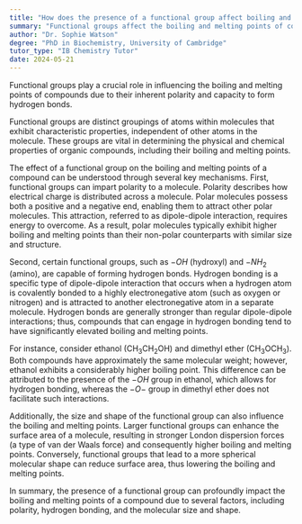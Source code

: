 ```yaml
---
title: "How does the presence of a functional group affect boiling and melting points?"
summary: "Functional groups affect the boiling and melting points of compounds by influencing polarity and enabling hydrogen bond formation. Their presence can lead to significant changes in these physical properties."
author: "Dr. Sophie Watson"
degree: "PhD in Biochemistry, University of Cambridge"
tutor_type: "IB Chemistry Tutor"
date: 2024-05-21
---
```


Functional groups play a crucial role in influencing the boiling and melting points of compounds due to their inherent polarity and capacity to form hydrogen bonds.

Functional groups are distinct groupings of atoms within molecules that exhibit characteristic properties, independent of other atoms in the molecule. These groups are vital in determining the physical and chemical properties of organic compounds, including their boiling and melting points.

The effect of a functional group on the boiling and melting points of a compound can be understood through several key mechanisms. First, functional groups can impart polarity to a molecule. Polarity describes how electrical charge is distributed across a molecule. Polar molecules possess both a positive and a negative end, enabling them to attract other polar molecules. This attraction, referred to as dipole-dipole interaction, requires energy to overcome. As a result, polar molecules typically exhibit higher boiling and melting points than their non-polar counterparts with similar size and structure.

Second, certain functional groups, such as $-OH$ (hydroxyl) and $-NH_2$ (amino), are capable of forming hydrogen bonds. Hydrogen bonding is a specific type of dipole-dipole interaction that occurs when a hydrogen atom is covalently bonded to a highly electronegative atom (such as oxygen or nitrogen) and is attracted to another electronegative atom in a separate molecule. Hydrogen bonds are generally stronger than regular dipole-dipole interactions; thus, compounds that can engage in hydrogen bonding tend to have significantly elevated boiling and melting points.

For instance, consider ethanol ($\text{CH}_3\text{CH}_2\text{OH}$) and dimethyl ether ($\text{CH}_3\text{OCH}_3$). Both compounds have approximately the same molecular weight; however, ethanol exhibits a considerably higher boiling point. This difference can be attributed to the presence of the $-OH$ group in ethanol, which allows for hydrogen bonding, whereas the $-O-$ group in dimethyl ether does not facilitate such interactions.

Additionally, the size and shape of the functional group can also influence the boiling and melting points. Larger functional groups can enhance the surface area of a molecule, resulting in stronger London dispersion forces (a type of van der Waals force) and consequently higher boiling and melting points. Conversely, functional groups that lead to a more spherical molecular shape can reduce surface area, thus lowering the boiling and melting points.

In summary, the presence of a functional group can profoundly impact the boiling and melting points of a compound due to several factors, including polarity, hydrogen bonding, and the molecular size and shape.
    